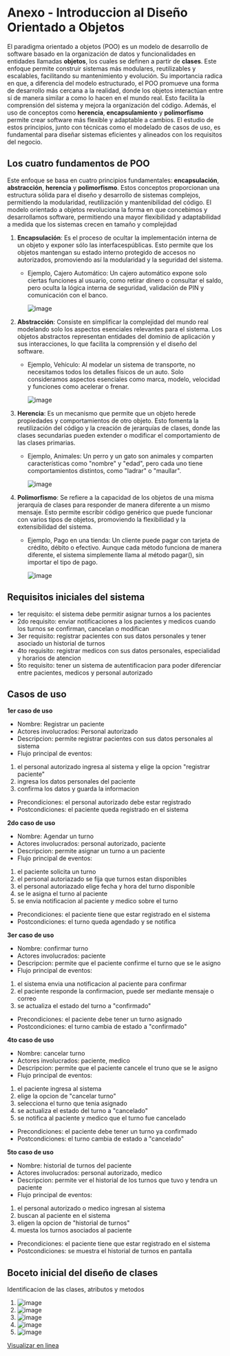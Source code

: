 # Anexo - Introduccion al Diseño Orientado a Objetos
El paradigma orientado a objetos (POO) es un modelo de desarrollo de software basado en la organización de datos y funcionalidades en entidades llamadas __objetos__, los cuales se definen a partir de __clases__. Este enfoque permite construir sistemas más modulares, reutilizables y escalables, facilitando su mantenimiento y evolución.
Su importancia radica en que, a diferencia del modelo estructurado, el POO promueve una forma de desarrollo más cercana a la realidad, donde los objetos interactúan entre sí de manera similar a como lo hacen en el mundo real. Esto facilita la comprensión del sistema y mejora la organización del código.
Además, el uso de conceptos como __herencia__, __encapsulamiento__ y __polimorfismo__ permite crear software más flexible y adaptable a cambios. El estudio de estos principios, junto con técnicas como el modelado de casos de uso, es fundamental para diseñar sistemas eficientes y alineados con los requisitos del negocio.

## Los cuatro fundamentos de POO
Este enfoque se basa en cuatro principios fundamentales: __encapsulación__, __abstracción__, __herencia__ y __polimorfismo__. Estos conceptos proporcionan una estructura sólida para el diseño y desarrollo de sistemas complejos, permitiendo la modularidad, reutilización y mantenibilidad del código.
El modelo orientado a objetos revoluciona la forma en que concebimos y desarrollamos software, permitiendo una mayor flexibilidad y adaptabilidad a medida que los sistemas crecen en tamaño y complejidad

1. __Encapsulación__: Es el proceso de ocultar la implementación interna de un objeto y exponer sólo las interfacespúblicas. Esto permite que los objetos mantengan su estado interno protegido de accesos no autorizados, promoviendo así la modularidad y la seguridad del sistema.
    * Ejemplo, Cajero Automático: Un cajero automático expone solo ciertas funciones al usuario, como retirar dinero o consultar el saldo, pero oculta la lógica interna de seguridad, validación de PIN y comunicación con el banco.

      ![image](https://github.com/user-attachments/assets/df60ad8d-d2dc-4fe5-b264-2d2d091dff98)

2. __Abstracción__: Consiste en simplificar la complejidad del mundo real modelando solo los aspectos esenciales relevantes para el sistema. Los objetos abstractos representan entidades del dominio de aplicación y sus interacciones, lo que facilita la comprensión y el diseño del software.
    * Ejemplo, Vehículo: Al modelar un sistema de transporte, no necesitamos todos los detalles físicos de un auto. Solo consideramos aspectos esenciales como marca, modelo, velocidad y funciones como acelerar o frenar.

      ![image](https://github.com/user-attachments/assets/991a0a17-673e-4f2a-a1d2-16247526d450)

4. __Herencia__: Es un mecanismo que permite que un objeto herede propiedades y comportamientos de otro objeto. Esto fomenta la reutilización del código y la creación de jerarquías de clases, donde las clases secundarias pueden extender o modificar el comportamiento de las clases primarias.
    * Ejemplo, Animales: Un perro y un gato son animales y comparten características como "nombre" y "edad", pero cada uno tiene comportamientos distintos, como "ladrar" o "maullar".

      ![image](https://github.com/user-attachments/assets/0789ad77-ce2d-4309-abb7-d1c7e866c568)

      
5. __Polimorfismo__: Se refiere a la capacidad de los objetos de una misma jerarquía de clases para responder de manera diferente a un mismo mensaje. Esto permite escribir código genérico que puede funcionar con varios tipos de objetos, promoviendo la flexibilidad y la extensibilidad del sistema.
    * Ejemplo, Pago en una tienda: Un cliente puede pagar con tarjeta de crédito, débito o efectivo. Aunque cada método funciona de manera diferente, el sistema simplemente llama al método pagar(), sin importar el tipo de pago.

      ![image](https://github.com/user-attachments/assets/cd425c7a-2c19-49f7-bce9-eae3bd7210d2)

## Requisitos iniciales del sistema

* 1er requisito: el sistema debe permitir asignar turnos a los pacientes
* 2do requisito: enviar notificaciones a los pacientes y medicos cuando los turnos se confirman, cancelan o modifican
* 3er requisito: registrar pacientes con sus datos personales y tener asociado un historial de turnos
* 4to requisito: registrar medicos con sus datos personales, especialidad y horarios de atencion
* 5to requisito: tener un sistema de autentificacion para poder diferenciar entre pacientes, medicos y personal autorizado

## Casos de uso

__1er caso de uso__
* Nombre: Registrar un paciente
* Actores involucrados: Personal autorizado
* Descripcion: permite registrar pacientes con sus datos personales al sistema
* Flujo principal de eventos:
1. el personal autorizado ingresa al sistema y elige la opcion "registrar paciente"
2. ingresa los datos personales del paciente
3. confirma los datos y guarda la informacion
* Precondiciones: el personal autorizado debe estar registrado
* Postcondiciones: el paciente queda registrado en el sistema


__2do caso de uso__
* Nombre: Agendar un turno
* Actores involucrados: personal autorizado, paciente
* Descripcion: permite asignar un turno a un paciente 
* Flujo principal de eventos:
1. el paciente solicita un turno
2. el personal autoriazado se fija que turnos estan disponibles
3. el personal autoriazado elige fecha y hora del turno disponible
4. se le asigna el turno al paciente
5. se envia notificacion al paciente y medico sobre el turno
* Precondiciones: el paciente tiene que estar registrado en el sistema
* Postcondiciones: el turno queda agendado y se notifica

__3er caso de uso__
* Nombre: confirmar turno
* Actores involucrados: paciente
* Descripcion: permite que el paciente confirme el turno que se le asigno
* Flujo principal de eventos:
1. el sistema envia una notificacion al paciente para confirmar
2. el paciente responde la confirmacion, puede ser mediante mensaje o correo
3. se actualiza el estado del turno a "confirmado"
* Precondiciones: el paciente debe tener un turno asignado
* Postcondiciones: el turno cambia de estado a "confirmado"

__4to caso de uso__
* Nombre: cancelar turno
* Actores involucrados: paciente, medico
* Descripcion: permite que el paciente cancele el truno que se le asigno
* Flujo principal de eventos:
1. el paciente ingresa al sistema
2. elige la opcion de "cancelar turno"
3. selecciona el turno que tenia asignado
4. se actualiza el estado del turno a "cancelado"
5. se notifica al paciente y medico que el turno fue cancelado
* Precondiciones: el paciente debe tener un turno ya confirmado
* Postcondiciones: el turno cambia de estado a "cancelado"

__5to caso de uso__
* Nombre: historial de turnos del paciente
* Actores involucrados: personal autorizado, medico
* Descripcion: permite ver el historial de los turnos que tuvo y tendra un paciente
* Flujo principal de eventos:
1. el personal autorizado o medico ingresan al sistema
2. buscan al paciente en el sistema
3. eligen la opcion de "historial de turnos"
4. muesta los turnos asociados al paciente
* Precondiciones: el paciente tiene que estar registrado en el sistema
* Postcondiciones: se muestra el historial de turnos en pantalla
  
## Boceto inicial del diseño de clases
Identificacion de las clases, atributos y metodos
1. ![image](https://github.com/user-attachments/assets/697f1662-1a36-48bb-9a0c-211838cf7207)
2. ![image](https://github.com/user-attachments/assets/1fe0842d-7bd6-46a3-91ae-e18ce361739e)
3. ![image](https://github.com/user-attachments/assets/8c553ee2-6400-4b38-aaf2-607655f29d25)
4. ![image](https://github.com/user-attachments/assets/111037b6-17cb-4c82-bc11-ed71464f3249)
5. ![image](https://github.com/user-attachments/assets/42edd3d4-fadf-4052-9848-6ea47f88b810)

[Visualizar en linea](https://drive.google.com/file/d/1KmyeonzRwn870MeYciVwaSlAxfXEdGyh/view?usp=sharing)

